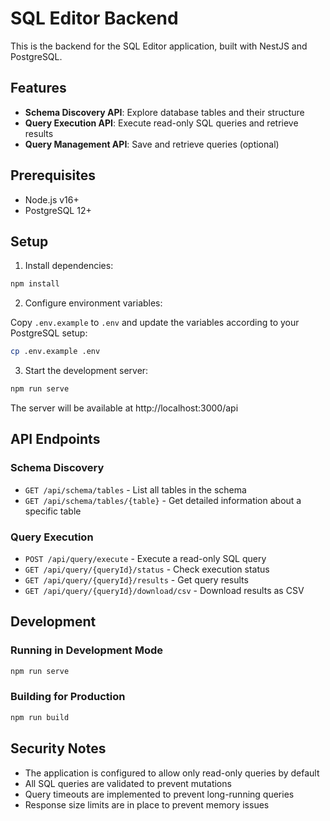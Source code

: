 # SQL Editor Backend

This is the backend for the SQL Editor application, built with NestJS and PostgreSQL.

## Features

- **Schema Discovery API**: Explore database tables and their structure
- **Query Execution API**: Execute read-only SQL queries and retrieve results
- **Query Management API**: Save and retrieve queries (optional)

## Prerequisites

- Node.js v16+
- PostgreSQL 12+

## Setup

1. Install dependencies:

```bash
npm install
```

2. Configure environment variables:

Copy `.env.example` to `.env` and update the variables according to your PostgreSQL setup:

```bash
cp .env.example .env
```

3. Start the development server:

```bash
npm run serve
```

The server will be available at http://localhost:3000/api

## API Endpoints

### Schema Discovery

- `GET /api/schema/tables` - List all tables in the schema
- `GET /api/schema/tables/{table}` - Get detailed information about a specific table

### Query Execution

- `POST /api/query/execute` - Execute a read-only SQL query
- `GET /api/query/{queryId}/status` - Check execution status
- `GET /api/query/{queryId}/results` - Get query results
- `GET /api/query/{queryId}/download/csv` - Download results as CSV

## Development

### Running in Development Mode

```bash
npm run serve
```

### Building for Production

```bash
npm run build
```

## Security Notes

- The application is configured to allow only read-only queries by default
- All SQL queries are validated to prevent mutations
- Query timeouts are implemented to prevent long-running queries
- Response size limits are in place to prevent memory issues
